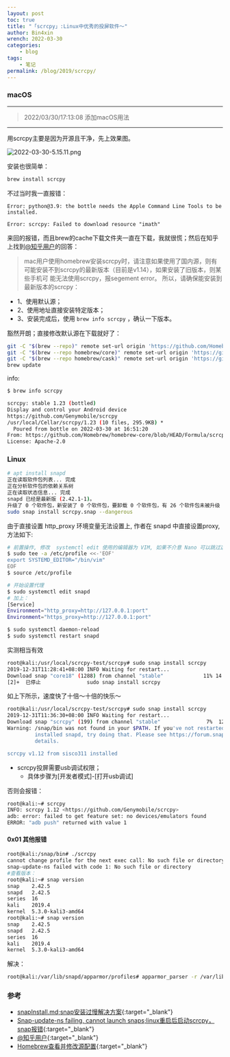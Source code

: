 ```yaml
---
layout: post
toc: true
title: "「scrcpy」:Linux中优秀的投屏软件～"
author: Bin4xin
wrench: 2022-03-30
categories:
    - blog
tags:
    - 笔记
permalink: /blog/2019/scrcpy/
---
```


### macOS

---

> 2022/03/30/17:13:08 添加macOS用法

---

用scrcpy主要是因为开源且干净，先上效果图。

![2022-03-30-5.15.11.png]({{site.PicturesLinks_Domain}}/images/2022/03/30/2022-03-30-5.15.11.png)

安装也很简单：

```bash
brew install scrcpy
```

不过当时我一直报错：

```console
Error: python@3.9: the bottle needs the Apple Command Line Tools to be installed.

Error: scrcpy: Failed to download resource "imath"
```
来回的报错，而且brew的cache下载文件夹一直在下载，我就很慌；然后在知乎上找到[@知乎用户](https://www.zhihu.com/question/38722634/answer/1351407129)的回答：

> mac用户使用homebrew安装scrcpy时，请注意如果使用了国内源，则有可能安装不到scrcpy的最新版本（目前是v1.14），如果安装了旧版本，则某些手机可
> 能无法使用scrcpy，报segement error。 所以，请确保能安装到最新版本的scrcpy：

- 1、使用默认源；
- 2、使用地址直接安装特定版本；
- 3、安装完成后，使用 `brew info scrcpy` ，确认一下版本。

豁然开朗；直接修改默认源在下载就好了：

```bash
git -C "$(brew --repo)" remote set-url origin 'https://github.com/Homebrew/brew.git'
git -C "$(brew --repo homebrew/core)" remote set-url origin 'https://github.com/Homebrew/homebrew-core.git'
git -C "$(brew --repo homebrew/cask)" remote set-url origin 'https://github.com/Homebrew/homebrew-cask.git'
brew update
```

info:
```bash
$ brew info scrcpy

scrcpy: stable 1.23 (bottled)
Display and control your Android device
https://github.com/Genymobile/scrcpy
/usr/local/Cellar/scrcpy/1.23 (10 files, 295.9KB) *
  Poured from bottle on 2022-03-30 at 16:51:20
From: https://github.com/Homebrew/homebrew-core/blob/HEAD/Formula/scrcpy.rb
License: Apache-2.0
```

### Linux

```bash
# apt install snapd
正在读取软件包列表... 完成
正在分析软件包的依赖关系树       
正在读取状态信息... 完成       
snapd 已经是最新版 (2.42.1-1)。
升级了 0 个软件包，新安装了 0 个软件包，要卸载 0 个软件包，有 26 个软件包未被升级
sudo snap install scrcpy.snap --dangerous
```

由于直接设置 http_proxy 环境变量无法设置上, 作者在 snapd 中直接设置proxy, 方法如下:
```bash
# 前置操作, 修改  systemctl edit 使用的编辑器为 VIM, 如果不介意 Nano 可以跳过这一步
$ sudo tee -a /etc/profile <<-'EOF' 
export SYSTEMD_EDITOR="/bin/vim"
EOF
$ source /etc/profile

# 开始设置代理
$ sudo systemctl edit snapd
# 加上：
[Service]
Environment="http_proxy=http://127.0.0.1:port"
Environment="https_proxy=http://127.0.0.1:port"
```
```bash
$ sudo systemctl daemon-reload
$ sudo systemctl restart snapd
```
实测相当有效
```bash
root@kali:/usr/local/scrcpy-test/scrcpy# sudo snap install scrcpy
2019-12-31T11:28:41+08:00 INFO Waiting for restart...
Download snap "core18" (1288) from channel "stable"             11% 14.7kB/s 57.7m^C^C^Z
[2]+  已停止               sudo snap install scrcpy
```
如上下所示，速度快了十倍～十倍的快乐～
```bash
root@kali:/usr/local/scrcpy-test/scrcpy# sudo snap install scrcpy
2019-12-31T11:36:30+08:00 INFO Waiting for restart...
Download snap "scrcpy" (199) from channel "stable"               7%  129kB/s 9m51s
Warning: /snap/bin was not found in your $PATH. If you've not restarted your session since you
         installed snapd, try doing that. Please see https://forum.snapcraft.io/t/9469 for more
         details.

scrcpy v1.12 from sisco311 installed
```

- scrcpy投屏需要usb调试权限； 
  - 具体步骤为[开发者模式]-[打开usb调试]

否则会报错：

```bash
root@kali:~# scrcpy
INFO: scrcpy 1.12 <https://github.com/Genymobile/scrcpy>
adb: error: failed to get feature set: no devices/emulators found
ERROR: "adb push" returned with value 1
```

#### 0x01 其他报错

```bash
root@kali:/snap/bin# ./scrcpy
cannot change profile for the next exec call: No such file or directory
snap-update-ns failed with code 1: No such file or directory
#查看版本：
root@kali:~# snap version
snap    2.42.5
snapd   2.42.5
series  16
kali    2019.4
kernel  5.3.0-kali3-amd64
root@kali:~# snap version
snap    2.42.5
snapd   2.42.5
series  16
kali    2019.4
kernel  5.3.0-kali3-amd64
```
解决：
```bash
root@kali:/var/lib/snapd/apparmor/profiles# apparmor_parser -r /var/lib/snapd/apparmor/profiles/
```

### 参考

- [snapInstall.md;snap安装过慢解决方案](https://kuricat.com/gist/snap-install-too-slow-zmbjy){:target="_blank"}
- [Snap-update-ns failing, cannot launch snaps;linux重启后启动scrcpy，snap报错](https://forum.snapcraft.io/t/snap-update-ns-failing-cannot-launch-snaps/11956){:target="_blank"}
- [@知乎用户](https://www.zhihu.com/question/38722634/answer/1351407129){:target="_blank"}
- [Homebrew查看并修改源配置](https://allanhao.com/2020/07/26/homebrew-source/){:target="_blank"}